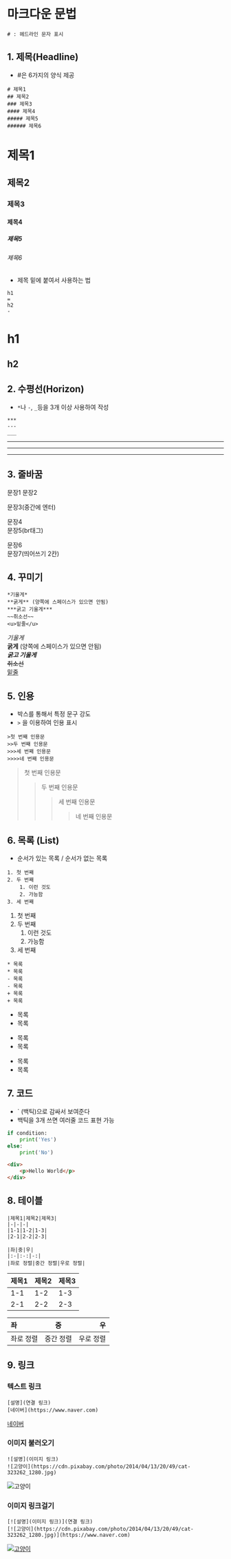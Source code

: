# 마크다운 문법
`# : 헤드라인 문자 표시`

## 1. 제목(Headline)
* #은 6가지의 양식 제공
```
# 제목1
## 제목2
### 제목3
#### 제목4
##### 제목5
###### 제목6
```
# 제목1
## 제목2
### 제목3
#### 제목4
##### 제목5
###### 제목6

* 제목 밑에 붙여서 사용하는 법
```
h1
=
h2
-
```
h1
=
h2
-

## 2. 수평선(Horizon)
* `*`나 `-`, `_`등을 3개 이상 사용하여 작성
```
***
---
___
```
***
---
___

## 3. 줄바꿈
문장1
문장2

문장3(중간에 엔터)

문장4<br>
문장5(br태그)

문장6  
문장7(띄어쓰기 2칸)

## 4. 꾸미기
```
*기울게*  
**굵게** (양쪽에 스페이스가 있으면 안됨)  
***굵고 기울게***  
~~취소선~~  
<u>밑줄</u>  
```
*기울게*  
**굵게** (양쪽에 스페이스가 있으면 안됨)  
***굵고 기울게***  
~~취소선~~  
<u>밑줄</u>  

## 5. 인용
* 박스를 통해서 특정 문구 강도
* `>` 을 이용하여 인용 표시
```
>첫 번째 인용문
>>두 번째 인용문
>>>세 번째 인용문
>>>>네 번째 인용문
```
>첫 번째 인용문
>>두 번째 인용문
>>>세 번째 인용문
>>>>네 번째 인용문

## 6. 목록 (List)
* 순서가 있는 목록 / 순서가 없는 목록
```
1. 첫 번째
2. 두 번째
    1. 이런 것도
    2. 가능함
3. 세 번째
```
1. 첫 번째
2. 두 번째
    1. 이런 것도
    2. 가능함
3. 세 번째

```
* 목록
* 목록
- 목록
- 목록
+ 목록
+ 목록
```
* 목록
* 목록
- 목록
- 목록
+ 목록
+ 목록

## 7. 코드
* ` (백틱)으로 감싸서 보여준다
* 백틱을 3개 쓰면 여러줄 코드 표현 가능

```python
if condition:
    print('Yes')
else:
    print('No')
```

```html
<div>
    <p>Hello World</p>
</div>
```

## 8. 테이블

```
|제목1|제목2|제목3|
|-|-|-|
|1-1|1-2|1-3|
|2-1|2-2|2-3|

|좌|중|우|
|:-|:-:|-:|
|좌로 정렬|중간 정렬|우로 정렬|
```
|제목1|제목2|제목3|
|-|-|-|
|1-1|1-2|1-3|
|2-1|2-2|2-3|

|좌|중|우|
|:-|:-:|-:|
|좌로 정렬|중간 정렬|우로 정렬|

## 9. 링크
### 텍스트 링크
```
[설명](연결 링크)
[네이버](https://www.naver.com)
```
[네이버](https://www.naver.com)
### 이미지 불러오기
```
![설명](이미지 링크)
![고양이](https://cdn.pixabay.com/photo/2014/04/13/20/49/cat-323262_1280.jpg)
```
![고양이](https://cdn.pixabay.com/photo/2014/04/13/20/49/cat-323262_1280.jpg)
### 이미지 링크걸기
```
[![설명](이미지 링크)](연결 링크)
[![고양이](https://cdn.pixabay.com/photo/2014/04/13/20/49/cat-323262_1280.jpg)](https://www.naver.com)
```
[![고양이](https://cdn.pixabay.com/photo/2014/04/13/20/49/cat-323262_1280.jpg)](https://www.naver.com)